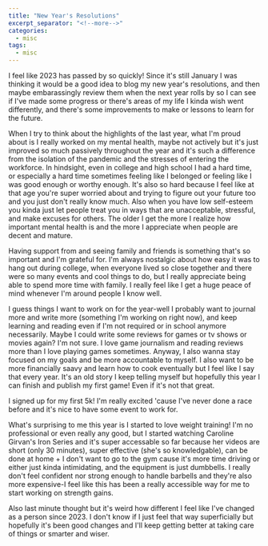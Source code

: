 ```yaml
---
title: "New Year's Resolutions"
excerpt_separator: "<!--more-->"
categories:
  - misc
tags:
  - misc
---
```


I feel like 2023 has passed by so quickly! Since it's still January I was thinking it would be a good idea to blog my new year's resolutions, and then maybe embarassingly review them when the next year rolls by so I can see if I've made some progress or there's areas of my life I kinda wish went differently, and there's some improvements to make or lessons to learn for the future.

When I try to think about the highlights of the last year, what I'm proud about is I really worked on my mental health, maybe not actively but it's just improved so much passively throughout the year and it's such a difference from the isolation of the pandemic and the stresses of entering the workforce. In hindsight, even in college and high school I had a hard time, or especially a hard time sometimes feeling like I belonged or feeling like I was good enough or worthy enough. It's also so hard because I feel like at that age you're super worried about and trying to figure out your future too and you just don't really know much. Also when you have low self-esteem you kinda just let people treat you in ways that are unacceptable, stressful, and make excuses for others. The older I get the more I realize how important mental health is and the more I appreciate when people are decent and mature.

Having support from and seeing family and friends is something that's so important and I'm grateful for. I'm always nostalgic about how easy it was to hang out during college, when everyone lived so close together and there were so many events and cool things to do, but I really appreciate being able to spend more time with family. I really feel like I get a huge peace of mind whenever I'm around people I know well.

I guess things I want to work on for the year-well I probably want to journal more and write more (something I'm working on right now), and keep learning and reading even if I'm not required or in school anymore necessarily. Maybe I could write some reviews for games or tv shows or movies again? I'm not sure. I love game journalism and reading reviews more than I love playing games sometimes. Anyway, I also wanna stay focused on my goals and be more accountable to myself. I also want to be more financially saavy and learn how to cook eventually but I feel like I say that every year. It's an old story I keep telling myself but hopefully this year I can finish and publish my first game! Even if it's not that great.

I signed up for my first 5k! I'm really excited 'cause I've never done a race before and it's nice to have some event to work for.

What's surprising to me this year is I started to love weight training! I'm no professional or even really any good, but I started watching Caroline Girvan's Iron Series and it's super accessable so far because her videos are short (only 30 minutes), super effective (she's so knowledgable), can be done at home + I don't want to go to the gym cause it's more time driving or either just kinda intimidating, and the equipment is just dumbbells. I really don't feel confident nor strong enough to handle barbells and they're also more expensive-I feel like this has been a really accessible way for me to start working on strength gains.

Also last minute thought but it's weird how different I feel like I've changed as a person since 2023. I don't know if I just feel that way superficially but hopefully it's been good changes and I'll keep getting better at taking care of things or smarter and wiser.
